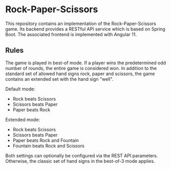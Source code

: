 # Rock-Paper-Scissors

This repository contains an implementation of the Rock-Paper-Scissors game. Its backend provides a RESTful API service which is based on Spring Boot. The associated frontend is implemented with Angular 11.

## Rules

The game is played in best-of mode. If a player wins the predetermined odd number of rounds, the entire game is considered won. In addition to the standard set of allowed hand signs rock, paper and scissors, the game contains an extended set with the hand sign "well".

Default mode:

- Rock beats Scissors
- Scissors beats Paper
- Paper beats Rock

Extended mode:

- Rock beats Scissors
- Scissors beats Paper
- Paper beats Rock and Fountain
- Fountain beats Rock and Scissors

Both settings can optionally be configured via the REST API parameters. Otherwise, the classic set of hand signs in the best-of-3 mode applies.
